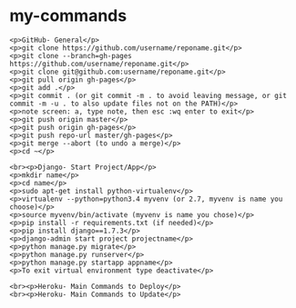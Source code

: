 # my-commands

    <p>GitHub- General</p>
    <p>git clone https://github.com/username/reponame.git</p>
    <p>git clone --branch=gh-pages https://github.com/username/reponame.git</p>
    <p>git clone git@github.com:username/reponame.git</p>
    <p>git pull origin gh-pages</p>
    <p>git add .</p>
    <p>git commit . (or git commit -m . to avoid leaving message, or git commit -m -u . to also update files not on the PATH)</p>
    <p>note screen: a, type note, then esc :wq enter to exit</p>
    <p>git push origin master</p>
    <p>git push origin gh-pages</p>
    <p>git push repo-url master/gh-pages</p>
    <p>git merge --abort (to undo a merge)</p>
    <p>cd ~</p>                                

    <br><p>Django- Start Project/App</p>
    <p>mkdir name</p>  
    <p>cd name</p> 
    <p>sudo apt-get install python-virtualenv</p>  
    <p>virtualenv --python=python3.4 myvenv (or 2.7, myvenv is name you choose)</p> 
    <p>source myvenv/bin/activate (myvenv is name you chose)</p>  
    <p>pip install -r requirements.txt (if needed)</p> 
    <p>pip install django==1.7.3</p>                                
    <p>django-admin start project projectname</p>  
    <p>python manage.py migrate</p> 
    <p>python manage.py runserver</p> 
    <p>python manage.py startapp appname</p> 
    <p>To exit virtual environment type deactivate</p>                                 

    <br><p>Heroku- Main Commands to Deploy</p>
    <br><p>Heroku- Main Commands to Update</p>
